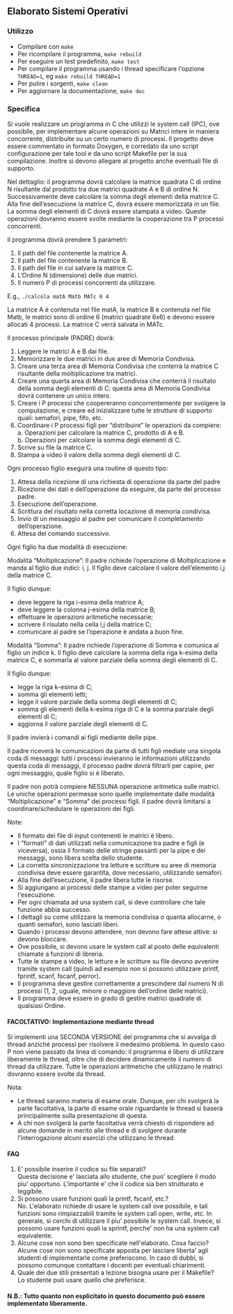 Elaborato Sistemi Operativi
---------------------------

### Utilizzo
- Compilare con ```make```
- Per ricompilare il programma, ```make rebuild``` 
- Per eseguire un test predefinito, ```make test```
- Per compilare il programma usando i thread specificare l'opzione ```THREAD=1```, eg ```make rebuild THREAD=1```
- Per pulire i sorgenti, ```make clean```
- Per aggiornare la documentazione, ```make doc```

### Specifica
Si vuole realizzare un programma in C che utilizzi le system call (IPC), ove possibile, per implementare alcune operazioni su Matrici intere in maniera concorrente, distribuite su un certo numero di processi. Il progetto deve essere commentato in formato Doxygen, e corredato da uno script configurazione per tale tool e da uno script Makefile per la sua compilazione. Inoltre si devono allegare al progetto anche eventuali file di supporto.

Nel dettaglio: il programma dovrà calcolare la matrice quadrata C di ordine N risultante dal prodotto tra due matrici quadrate A e B di ordine N. Successivamente deve calcolare la somma degli elementi della matrice C. Alla fine dell’esecuzione la matrice C, dovrà essere memorizzata in un file. La somma degli elementi di C dovrà essere stampata a video. Queste operazioni dovranno essere svolte mediante la cooperazione tra P processi concorrenti.

Il programma dovrà prendere 5 parametri:

1. Il path del file contenente la matrice A.
2. Il path del file contenente la matrice B.
3. Il path del file in cui salvare la matrice C.
4. L’Ordine N (dimensione) delle due matrici.
5. Il numero P di processi concorrenti da utilizzare.

E.g., ```./calcola matA Matb MATc 6 4```

La matrice A è contenuta nel file matA, la matrice B è contenuta nel file Matb, le matrici sono di ordine 6 (matrici quadrate 6x6) e devono essere allocati 4 processi. La matrice C verrà salvata in MATc.

Il processo principale (PADRE) dovrà:

1. Leggere le matrici A e B dai file.
2. Memorizzare le due matrici in due aree di Memoria Condivisa.
3. Creare una terza area di Memoria Condivisa che conterrà la matrice C risultante della moltiplicazione tra matrici.
4. Creare una quarta area di Memoria Condivisa che conterrà il risultato della somma degli elementi di C: questa area di Memoria Condivisa dovrà contenere un unico intero.
5. Creare i P processi che coopereranno concorrentemente per svolgere la computazione, e creare ed inizializzare tutte le strutture di supporto quali: semafori, pipe, fifo, etc.
6. Coordinare i P processi figli per “distribuire” le operazioni da compiere:<br>
    a. Operazioni per calcolare la matrice C, prodotto di A e B.<br>
    b. Operazioni per calcolare la somma degli elementi di C.
7. Scrive su file la matrice C.
8. Stampa a video il valore della somma degli elementi di C.

Ogni processo figlio eseguirà una routine di questo tipo:

1. Attesa della ricezione di una richiesta di operazione da parte del padre
2. Ricezione dei dati e dell’operazione da eseguire, da parte del processo padre.
3. Esecuzione dell’operazione.
4. Scrittura del risultato nella corretta locazione di memoria condivisa.
5. Invio di un messaggio al padre per comunicare il completamento dell’operazione.
6. Attesa del comando successivo.

Ogni figlio ha due modalità di esecuzione: 

Modalità “Moltiplicazione”: Il padre richiede l’operazione di Moltiplicazione e manda al figlio due indici: i, j. Il figlio deve calcolare il valore dell’elemento i,j della matrice C. 

Il figlio dunque:
- deve leggere la riga i-esima della matrice A;
- deve leggere la colonna j-esima della matrice B;
- effettuare le operazioni aritmetiche necessarie;
- scrivere il risulato nella cella i,j della matrice C;   
- comunicare al padre se l’operazione è andata a buon fine.

Modalità “Somma”: Il padre richiede l’operazione di Somma e comunica al figlio un indice k. Il figlio deve calcolare la somma della riga k-esima della matrice C, e sommarla al valore parziale della somma degli elementi di C. 

Il figlio dunque:
- legge la riga k-esima di C;
- somma gli elementi letti;
- legge il valore parziale della somma degli elementi di C;
- somma gli elementi della k-esima riga di C e la somma parziale degli elementi di C; 
- aggiorna il valore parziale degli elementi di C.

Il padre invierà i comandi ai figli mediante delle pipe.

Il padre riceverà le comunicazioni da parte di tutti figli mediate una singola coda di messaggi: tutti i processi invieranno le informazioni utilizzando questa coda di messaggi, il processo padre dovrà filtrarli per capire, per ogni messaggio, quale figlio si è liberato.
   
Il padre non potrà compiere NESSUNA operazione aritmetica sulle matrici. Le uniche operazioni permesse sono quelle implementate dalle modalità “Moltiplicazione” e “Somma” dei processi figli. Il padre dovrà limitarsi a coordinare/schedulare le operazioni dei figli.

Note:
- Il formato dei file di input contenenti le matrici è libero.
- I “formati” di dati utilizzati nella comunicazione tra padre e figli (e viceversa), ossia il formato delle stringe passanti per la pipe e dei messaggi, sono libera scelta dello studente.
- La corretta sincronizzazione tra letture e scritture su aree di memoria condivisa deve essere garantita, dove necessario, utilizzando semafori.
- Alla fine dell’esecuzione, il padre libera tutte le risorse.
- Si aggiungano ai processi delle stampe a video per poter seguirne l'esecuzione.
- Per ogni chiamata ad una system call, si deve controllare che tale funzione abbia successo.
- I dettagli su come utilizzare la memoria condivisa o quanta allocarne, o quanti semafori, sono lasciati liberi.
- Quando i processi devono attendere, non devono fare attese attive: si devono bloccare.
- Ove possibile, si devono usare le system call al posto delle equivalenti chiamate a funzioni di libreria.
- Tutte le stampe a video, le letture e le scritture su file devono avvenire tramite system call (quindi ad esempio non si possono utilizzare printf, fprintf, scanf, fscanf, perror).
- Il programma deve gestire correttamente a prescindere dal numero N di processi (1, 2, uguale, minore o maggiore dell’ordine delle matrici).
- Il programma deve essere in grado di gestire matrici quadrate di qualsiasi Ordine.

#### FACOLTATIVO: Implementazione mediante thread

Si implementi una SECONDA VERSIONE del programma che si avvalga di thread anziché processi per risolvere il medesimo problema.
In questo caso P non viene passato da linea di comando: il programma è libero di utilizzare liberamente le thread, oltre che di decidere dinamicamente il numero di thread da utilizzare.
Tutte le operazioni aritmetiche che utilizzano le matrici dovranno essere svolte da thread.

Nota:
- Le thread saranno materia di esame orale. Dunque, per chi svolgerà la parte facoltativa, la parte di esame orale riguardante le thread si baserà principalmente sulla presentazione di questa.
- A chi non svolgerà la parte facoltativa verrà chiesto di rispondere ad alcune domande in merito alle thread e di svolgere durante l’interrogazione alcuni esercizi che utilizzano le thread.
 
#### FAQ
1. E’ possibile inserire il codice su file separati?<br>
Questa decisione e' lasciata allo studente, che puo' scegliere il modo piu' opportuno. L'importante e' che il codice sia ben strutturato e leggibile.
2. Si possono usare funzioni quali la printf, fscanf, etc.?<br>
No. L'elaborato richiede di usare le system call ove possibile, e tali funzioni sono rimpiazzabili tramite le system call open, write, etc. In generale, si cerchi di utilizzare il piu' possibile le system call. Invece, si possono usare funzioni quali la sprintf, perche' non ha una system call equivalente.
3. Alcune cose non sono ben specificate nell'elaborato. Cosa faccio?<br>
Alcune cose non sono specificate apposta per lasciare liberta' agli studenti di implementarle come preferiscono. In caso di dubbi, si possono comunque contattare i docenti per eventuali chiarimenti.
4. Quale dei due stili presentati a lezione bisogna usare per il Makefile?<br>
Lo studente può usare quello che preferisce.

#### N.B.: Tutto quanto non esplicitato in questo documento può essere implementato liberamente.
